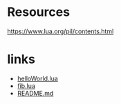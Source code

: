 
# Resources
https://www.lua.org/pil/contents.html




# links

- [helloWorld.lua](helloWorld.lua)
- [fib.lua](fib.lua)
- [README.md](README.md)
